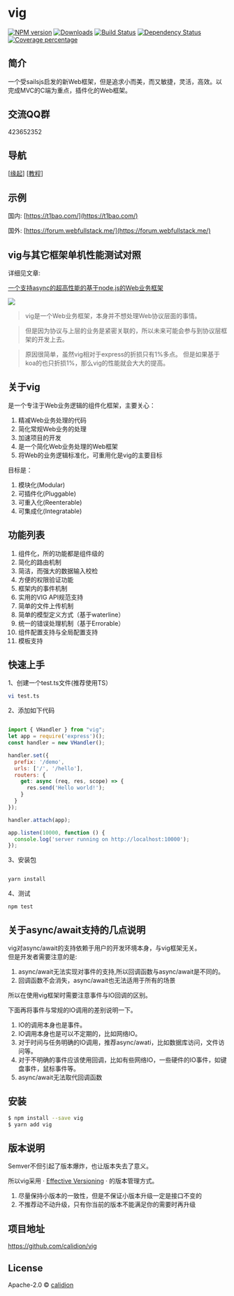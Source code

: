 # vig 

[![NPM version][npm-image]][npm-url] 
[![Downloads][downloads-image]][npm-url]
[![Build Status][travis-image]][travis-url]
[![Dependency Status][daviddm-image]][daviddm-url]
[![Coverage percentage][coveralls-image]][coveralls-url]

## 简介

一个受sailsjs启发的新Web框架，但是追求小而美，而又敏捷，灵活，高效。以完成MVC的C端为重点，插件化的Web框架。

## 交流QQ群

423652352

## 导航

[[缘起](https://github.com/calidion/vig/wiki)] [[教程](https://github.com/calidion/vig/wiki/%E6%95%99%E7%A8%8B)]

## 示例

国内: [https://t1bao.com/](https://t1bao.com/)

国外: [https://forum.webfullstack.me/](https://forum.webfullstack.me/)


## vig与其它框架单机性能测试对照

详细见文章:

 [  一个支持async的超高性能的基于node.js的Web业务框架](https://t1bao.com/thread/visit/11)


![](http://res.cloudinary.com/dawjytvkn/image/upload/v1494714446/sosos_ubpueo.png)


> vig是一个Web业务框架，本身并不想处理Web协议层面的事情。

> 但是因为协议与上层的业务是紧密关联的，所以未来可能会参与到协议层框架的开发上去。

> 原因很简单，虽然vig相对于express的折损只有1%多点。
> 但是如果基于koa的也只折损1%，那么vig的性能就会大大的提高。


## 关于vig

是一个专注于Web业务逻辑的组件化框架，主要关心：

1. 精减Web业务处理的代码
2. 简化常规Web业务的处理
3. 加速项目的开发
4. 是一个简化Web业务处理的Web框架
5. 将Web的业务逻辑标准化，可重用化是vig的主要目标

目标是：

1. 模块化(Modular)
2. 可插件化(Pluggable)
3. 可重入化(Reenterable)
4. 可集成化(Integratable)

## 功能列表

1. 组件化，所的功能都是组件级的
2. 简化的路由机制
3. 简洁，而强大的数据输入校检
4. 方便的权限验证功能
5. 框架内的事件机制
6. 实用的VIG API规范支持
7. 简单的文件上传机制
8. 简单的模型定义方式（基于waterline）
9. 统一的错误处理机制（基于Errorable）
10. 组件配置支持与全局配置支持
11. 模板支持


## 快速上手

1、创建一个test.ts文件(推荐使用TS）

```sh
vi test.ts
```

2、添加如下代码

```js

import { VHandler } from "vig";
let app = require('express')();
const handler = new VHandler();

handler.set({
  prefix: '/demo',
  urls: ['/', '/hello'],
  routers: {
    get: async (req, res, scope) => {
      res.send('Hello world!');
    }
  }
});

handler.attach(app);

app.listen(10000, function () {
  console.log('server running on http://localhost:10000');
});
```

3、安装包

```sh

yarn install

```

4、测试

```
npm test
```

## 关于async/await支持的几点说明

vig对async/await的支持依赖于用户的开发环境本身，与vig框架无关。  
但是开发者需要注意的是:

1. async/await无法实现对事件的支持,所以回调函数与async/await是不同的。
2. 回调函数不会消失，async/await也无法适用于所有的场景

所以在使用vig框架时需要注意事件与IO回调的区别。  

下面再将事件与常规的IO调用的差别说明一下。

1. IO的调用本身也是事件。  
2. IO调用本身也是可以不定期的，比如网络IO。  
3. 对于时间与任务明确的IO调用，推荐async/awati，比如数据库访问，文件访问等。  
4. 对于不明确的事件应该使用回调，比如有些网络IO，一些硬件的IO事件，如键盘事件，鼠标事件等。  
5. async/await无法取代回调函数  

## 安装

```sh
$ npm install --save vig
$ yarn add vig
```

## 版本说明

Semver不但引起了版本爆炸，也让版本失去了意义。

所以vig采用 · [Effective Versioning](https://github.com/calidion/effective-versioning) · 的版本管理方式。

1. 尽量保持小版本的一致性，但是不保证小版本升级一定是接口不变的
2. 不推荐动不动升级，只有你当前的版本不能满足你的需要时再升级


## 项目地址

https://github.com/calidion/vig


## License

Apache-2.0 © [calidion](https://github.com/calidion)


[downloads-image]: http://img.shields.io/npm/dm/vig.svg
[npm-image]: https://img.shields.io/npm/v/npm.svg
[npm-url]: https://npmjs.org/package/vig
[travis-image]: https://travis-ci.org/calidion/vig.svg?branch=master
[travis-url]: https://travis-ci.org/calidion/vig
[daviddm-image]: https://david-dm.org/calidion/vig.svg?theme=shields.io
[daviddm-url]: https://david-dm.org/calidion/vig
[coveralls-image]: https://coveralls.io/repos/calidion/vig/badge.svg
[coveralls-url]: https://coveralls.io/r/calidion/vig

